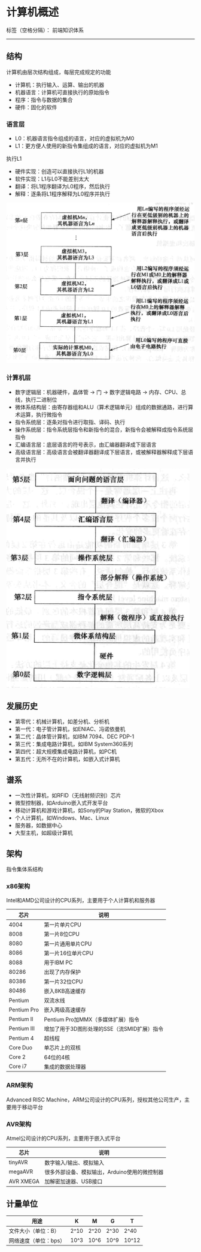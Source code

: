 # 计算机概述

标签（空格分隔）： 前端知识体系

---

## 结构

计算机由层次结构组成，每层完成规定的功能

* 计算机：执行输入、运算、输出的机器
* 机器语言：计算机可直接执行的原始指令
* 程序：指令与数据的集合
* 硬件：固化的软件

### 语言层

* L0：机器语言指令组成的语言，对应的虚拟机为M0
* L1：更方便人使用的新指令集组成的语言，对应的虚拟机为M1

执行L1

* 硬件实现：创造可以直接执行L1的机器
* 软件实现：L1与L0不能差别太大
 * 翻译：将L1程序翻译为L0程序，然后执行
 * 解释：逐条将L1程序解释为L0程序并执行

![语言层](https://raw.githubusercontent.com/wchaochao/images/master/gitbook-computer-composition/lang-layer.png)

### 计算机层

* 数字逻辑层：机器硬件，晶体管 -> 门 -> 数字逻辑电路 -> 内存、CPU、总线，执行二进制位
* 微体系结构层：由寄存器组和ALU（算术逻辑单元）组成的数据通路，进行算术运算，执行微指令
* 指令系统层：逐条对指令进行取指、译码、执行
* 操作系统层：指令系统层指令和新指令的混合，新指令会被解释成指令系统层指令
* 汇编语言层：底层语言的符号表示，由汇编器翻译成下层语言
* 高级语言层：高级语言会被翻译器翻译成下层语言，或被解释器解释成下层语言并执行

![计算机分层](https://raw.githubusercontent.com/wchaochao/images/master/gitbook-computer-composition/computer-layer.png)

## 发展历史

* 第零代：机械计算机，如差分机、分析机
* 第一代：电子管计算机，如ENIAC、冯诺依曼机
* 第二代：晶体管计算机，如IBM 7094、DEC PDP-1
* 第三代：集成电路计算机，如IBM System360系列
* 第四代：超大规模集成电路计算机，如PC机
* 第五代：无所不在的计算机，如嵌入式计算机

## 谱系

* 一次性计算机，如RFID（无线射频识别）芯片
* 微型控制器，如Arduino嵌入式开发平台
* 移动计算机和游戏计算机，如Sony的Play Station，微软的Xbox
* 个人计算机，如Windows、Mac、Linux
* 服务器，如数据中心
* 大型主机，如超级计算机

## 架构

指令集体系结构

### x86架构

Intel和AMD公司设计的CPU系列，主要用于个人计算机和服务器

| 芯片 | 说明 |
| --- | --- |
| 4004 | 第一片单片CPU |
| 8008 | 第一片8位CPU |
| 8080 | 第一片通用单片CPU |
| 8086 | 第一片16位单片CPU |
| 8088 | 用于IBM PC |
| 80286 | 出现了内存保护 |
| 80386 | 第一片32位CPU |
| 80486 | 嵌入8KB高速缓存 |
| Pentium | 双流水线 |
| Pentium Pro | 嵌入两级高速缓存 |
| Pentium II | Pentium Pro加MMX（多媒体扩展）指令 |
| Pentium III | 增加了用于3D图形处理的SSE（流SMID扩展）指令 |
| Pentium 4 | 超线程 |
| Core Duo | 单芯片上的双核 |
| Core 2 | 64位的4核 |
| Core i7 | 集成的数据处理器 |

### ARM架构

Advanced RISC Machine，ARM公司设计的CPU系列，授权其他公司生产，主要用于移动平台

### AVR架构

Atmel公司设计的CPU系列，主要用于嵌入式平台

| 芯片 | 说明 |
| --- | --- |
| tinyAVR | 数字输入/输出、模拟输入 |
| megaAVR | 很多外部设备、模拟输出，Arduino使用的微控制器 |
| AVR XMEGA | 加解密加速器、USB接口 |

## 计量单位

| 用途 | K | M | G | T |
| --- | --- | --- | --- | --- |
| 文件大小（单位：B） | 2^10 | 2^20 | 2^30 | 2^40 |
| 网络速度（单位：bps） | 10^3 | 10^6 | 10^9 | 10^12 |
